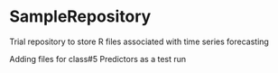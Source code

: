 SampleRepository
================

Trial repository to store R files associated with time series forecasting

Adding files for class#5 Predictors as a test run
